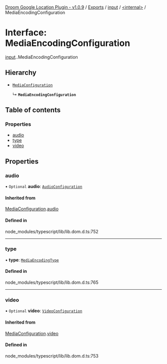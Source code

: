 [Droom Google Location Plugin - v1.0.9](../README.md) / [Exports](../modules.md) / [input](../modules/input.md) / [<internal\>](../modules/input._internal_.md) / MediaEncodingConfiguration

# Interface: MediaEncodingConfiguration

[input](../modules/input.md).[<internal>](../modules/input._internal_.md).MediaEncodingConfiguration

## Hierarchy

- [`MediaConfiguration`](input._internal_.MediaConfiguration.md)

  ↳ **`MediaEncodingConfiguration`**

## Table of contents

### Properties

- [audio](input._internal_.MediaEncodingConfiguration.md#audio)
- [type](input._internal_.MediaEncodingConfiguration.md#type)
- [video](input._internal_.MediaEncodingConfiguration.md#video)

## Properties

### audio

• `Optional` **audio**: [`AudioConfiguration`](input._internal_.AudioConfiguration.md)

#### Inherited from

[MediaConfiguration](input._internal_.MediaConfiguration.md).[audio](input._internal_.MediaConfiguration.md#audio)

#### Defined in

node_modules/typescript/lib/lib.dom.d.ts:752

___

### type

• **type**: [`MediaEncodingType`](../modules/input._internal_.md#mediaencodingtype)

#### Defined in

node_modules/typescript/lib/lib.dom.d.ts:765

___

### video

• `Optional` **video**: [`VideoConfiguration`](input._internal_.VideoConfiguration.md)

#### Inherited from

[MediaConfiguration](input._internal_.MediaConfiguration.md).[video](input._internal_.MediaConfiguration.md#video)

#### Defined in

node_modules/typescript/lib/lib.dom.d.ts:753
